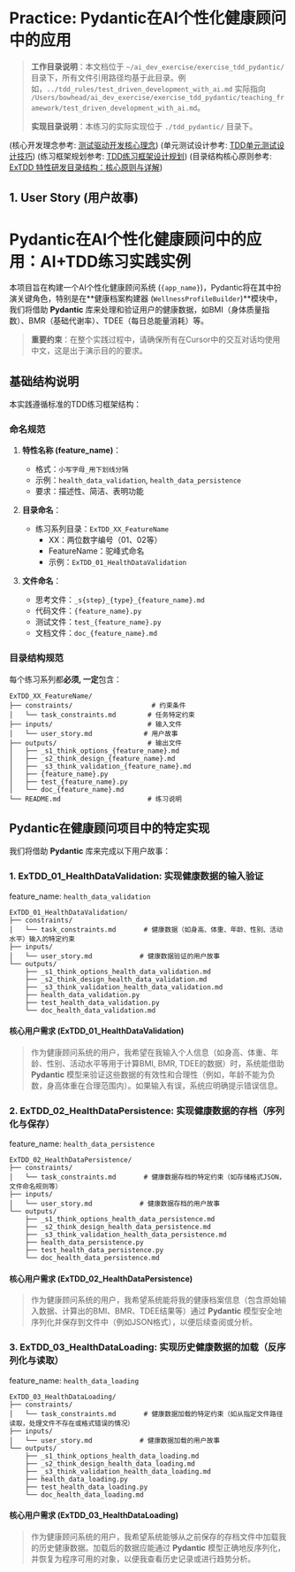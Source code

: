 # Practice: Pydantic在AI个性化健康顾问中的应用

> **工作目录说明**：本文档位于 `~/ai_dev_exercise/exercise_tdd_pydantic/` 目录下，所有文件引用路径均基于此目录。例如，`../tdd_rules/test_driven_development_with_ai.md` 实际指向 `/Users/bowhead/ai_dev_exercise/exercise_tdd_pydantic/teaching_framework/test_driven_development_with_ai.md`。
>
> **实现目录说明**：本练习的实际实现位于 `./tdd_pydantic/` 目录下。


(核心开发理念参考: [测试驱动开发核心理念](../tdd_rules/test_driven_development_with_ai.md))
(单元测试设计参考: [TDD单元测试设计技巧](../tdd_rules/tdd_unit_test_design_techniques.md))
(练习框架规划参考: [TDD练习框架设计规划](../tdd_rules/planning_tdd_exercise.md))
(目录结构核心原则参考: [ExTDD 特性研发目录结构：核心原则与详解](../README_folder_feature.md))

## 1. User Story (用户故事)

# Pydantic在AI个性化健康顾问中的应用：AI+TDD练习实践实例

本项目旨在构建一个AI个性化健康顾问系统 (`{app_name}`)，Pydantic将在其中扮演关键角色，特别是在**健康档案构建器 (`WellnessProfileBuilder`)**模块中，我们将借助 **Pydantic** 库来处理和验证用户的健康数据，如BMI（身体质量指数）、BMR（基础代谢率）、TDEE（每日总能量消耗）等。

> **重要约束**：在整个实践过程中，请确保所有在Cursor中的交互对话均使用中文，这是出于演示目的的要求。

## 基础结构说明

本实践遵循标准的TDD练习框架结构：

### 命名规范

1.  **特性名称 (feature_name)**：
    *   格式：`小写字母_用下划线分隔`
    *   示例：`health_data_validation`, `health_data_persistence`
    *   要求：描述性、简洁、表明功能

2.  **目录命名**：
    *   练习系列目录：`ExTDD_XX_FeatureName`
        *   XX：两位数字编号（01、02等）
        *   FeatureName：驼峰式命名
        *   示例：`ExTDD_01_HealthDataValidation`

3.  **文件命名**：
    *   思考文件：`_s{step}_{type}_{feature_name}.md`
    *   代码文件：`{feature_name}.py`
    *   测试文件：`test_{feature_name}.py`
    *   文档文件：`doc_{feature_name}.md`

### 目录结构规范

每个练习系列都**必须, 一定**包含：

```
ExTDD_XX_FeatureName/
├── constraints/                    # 约束条件
│   └── task_constraints.md        # 任务特定约束
├── inputs/                        # 输入文件
│   └── user_story.md             # 用户故事
├── outputs/                       # 输出文件
│   ├── _s1_think_options_{feature_name}.md
│   ├── _s2_think_design_{feature_name}.md
│   ├── _s3_think_validation_{feature_name}.md
│   ├── {feature_name}.py
│   ├── test_{feature_name}.py
│   └── doc_{feature_name}.md
└── README.md                      # 练习说明
```

## Pydantic在健康顾问项目中的特定实现

我们将借助 **Pydantic** 库来完成以下用户故事：

### 1. ExTDD_01_HealthDataValidation: 实现健康数据的输入验证

feature_name: `health_data_validation`

```
ExTDD_01_HealthDataValidation/
├── constraints/
│   └── task_constraints.md       # 健康数据（如身高、体重、年龄、性别、活动水平）输入的特定约束
├── inputs/
│   └── user_story.md            # 健康数据验证的用户故事
└── outputs/
    ├── _s1_think_options_health_data_validation.md
    ├── _s2_think_design_health_data_validation.md
    ├── _s3_think_validation_health_data_validation.md
    ├── health_data_validation.py
    ├── test_health_data_validation.py
    └── doc_health_data_validation.md
```

#### 核心用户需求 (ExTDD_01_HealthDataValidation)
> 作为健康顾问系统的用户，我希望在我输入个人信息（如身高、体重、年龄、性别、活动水平等用于计算BMI, BMR, TDEE的数据）时，系统能借助 **Pydantic** 模型来验证这些数据的有效性和合理性（例如，年龄不能为负数，身高体重在合理范围内）。如果输入有误，系统应明确提示错误信息。

### 2. ExTDD_02_HealthDataPersistence: 实现健康数据的存档（序列化与保存）

feature_name: `health_data_persistence`

```
ExTDD_02_HealthDataPersistence/
├── constraints/
│   └── task_constraints.md       # 健康数据存档的特定约束（如存储格式JSON，文件命名规则等）
├── inputs/
│   └── user_story.md            # 健康数据存档的用户故事
└── outputs/
    ├── _s1_think_options_health_data_persistence.md
    ├── _s2_think_design_health_data_persistence.md
    ├── _s3_think_validation_health_data_persistence.md
    ├── health_data_persistence.py
    ├── test_health_data_persistence.py
    └── doc_health_data_persistence.md
```

#### 核心用户需求 (ExTDD_02_HealthDataPersistence)
> 作为健康顾问系统的用户，我希望系统能将我的健康档案信息（包含原始输入数据、计算出的BMI、BMR、TDEE结果等）通过 **Pydantic** 模型安全地序列化并保存到文件中（例如JSON格式），以便后续查阅或分析。

### 3. ExTDD_03_HealthDataLoading: 实现历史健康数据的加载（反序列化与读取）

feature_name: `health_data_loading`

```
ExTDD_03_HealthDataLoading/
├── constraints/
│   └── task_constraints.md       # 健康数据加载的特定约束（如从指定文件路径读取，处理文件不存在或格式错误的情况）
├── inputs/
│   └── user_story.md            # 健康数据加载的用户故事
└── outputs/
    ├── _s1_think_options_health_data_loading.md
    ├── _s2_think_design_health_data_loading.md
    ├── _s3_think_validation_health_data_loading.md
    ├── health_data_loading.py
    ├── test_health_data_loading.py
    └── doc_health_data_loading.md
```

#### 核心用户需求 (ExTDD_03_HealthDataLoading)
> 作为健康顾问系统的用户，我希望系统能够从之前保存的存档文件中加载我的历史健康数据。加载后的数据应能通过 **Pydantic** 模型正确地反序列化，并恢复为程序可用的对象，以便我查看历史记录或进行趋势分析。